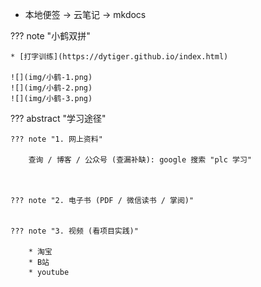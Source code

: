 
* 本地便签 -> 云笔记 -> mkdocs

??? note "小鹤双拼"

    * [打字训练](https://dytiger.github.io/index.html)

    ![](img/小鹤-1.png)
    ![](img/小鹤-2.png)
    ![](img/小鹤-3.png)

??? abstract "学习途径"

    ??? note "1. 网上资料"

        查询 / 博客 / 公众号 (查漏补缺): google 搜索 "plc 学习"



    ??? note "2. 电子书 (PDF / 微信读书 / 掌阅)"


    ??? note "3. 视频 (看项目实践)"

        * 淘宝
        * B站
        * youtube















